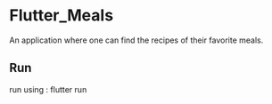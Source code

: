 # Flutter_Meals

An application where one can find the recipes of their favorite meals. 

## Run 
run using : flutter run 
